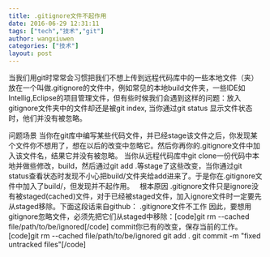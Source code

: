 ```yaml
---
title: .gitignore文件不起作用
date: 2016-06-29 12:31:11
tags: ["tech","技术","git"]
author: wangxiuwen
categories: ["技术"]
layout: post
---
```


当我们用git时常常会习惯把我们不想上传到远程代码库中的一些本地文件（夹）放在一个叫做.gitignore的文件中，例如常见的本地build文件夹，一些IDE如Intellig,Eclipse的项目管理文件，但有些时候我们会遇到这样的问题：放入gitignore文件夹中的文件却还是被git index, 当你通过git status 显示文件状态时，他们并没有被忽略。

问题场景
当你在git库中编写某些代码文件，并已经stage该文件之后，你发现某个文件你不想用了，想在以后的改变中忽略它。然后你再你的.gitignore文件中加入该文件名，结果它并没有被忽略。
当你从远程代码库中git clone一份代码中本地并做些修改，build，然后通过git add .等stage了这些改变，当你通过git status查看状态时发现不小心把build/文件夹给add进来了。于是你在.gitignore文件中加入了build/，但发现并不起作用。
 
根本原因
.gitignore文件只是ignore没有被staged(cached)文件，对于已经被staged文件，加入ignore文件时一定要先从staged移除。下面这段话来自github： .gitignore文件不工作 因此，要想用gitignore忽略文件，必须先把它们从staged中移除：[code]git rm --cached file/path/to/be/ignored[/code]
commit你已有的改变，保存当前的工作。
 
[code]git rm --cached file/path/to/be/ignored
git add .
git commit -m &quot;fixed untracked files&quot;[/code]